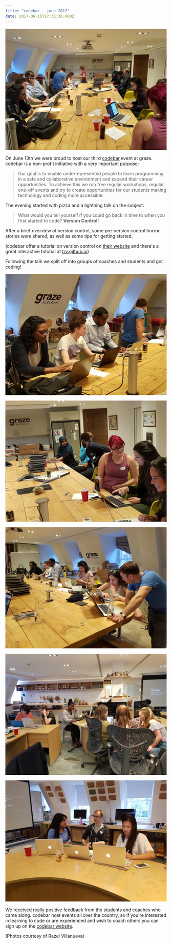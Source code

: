 ```yaml
---
title: "codebar - june 2017"
date: 2017-06-15T17:31:36.000Z
---
```


![](/content/images/2017/06/20170613_203918-1.jpg)

On June 13th we were proud to host our third [codebar](https://codebar.io) event at graze. codebar is a non-profit initiative with a very important purpose:

> Our goal is to enable underrepresented people to learn programming in a safe and collaborative environment and expand their career opportunities. To achieve this we run free regular workshops, regular one-off events and try to create opportunities for our students making technology and coding more accessible.

The evening started with pizza and a lightning talk on the subject:

> What would you tell yourself if you could go back in time to when you first started to code? **Version Control!**

After a brief overview of version control, some pre-version control horror stories were shared, as well as some tips for getting started.

(codebar offer a tutorial on version control on [their website](http://tutorials.codebar.io/version-control/introduction/tutorial.html) and there's a great interactive tutorial at [try.github.io](https://try.github.io))

Following the talk we split off into groups of coaches and students and got coding!



![](/content/images/2017/06/20170613_203950.jpg)

![](/content/images/2017/06/20170613_203955.jpg)

![](/content/images/2017/06/20170613_204009.jpg)

![](/content/images/2017/06/20170613_203939.jpg)

![](/content/images/2017/06/20170613_203927.jpg)

We received really positive feedback from the students and coaches who came along. codebar host events all over the country, so if you're interested in learning to code or are experienced and wish to coach others you can sign up on the [codebar website](https://codebar.io).

(Photos courtesy of Razel Villanueva)
